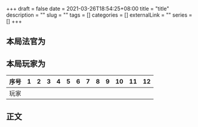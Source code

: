 +++
draft = false
date = 2021-03-26T18:54:25+08:00
title = "title"
description = ""
slug = "" 
tags = []
categories = []
externalLink = ""
series = []
+++
## 本局法官为

## 本局玩家为

| 序号 |  1   |  2   |  3   |  4   |  5   |  6   |  7   |  8   |  9   |  10  |  11  |  12  |
| :--: | :--: | :--: | :--: | :--: | :--: | :--: | :--: | :--: | :--: | :--: | :--: | :--: |
| 玩家 |      |      |      |      |      |      |      |      |      |      |      |      |

## 正文